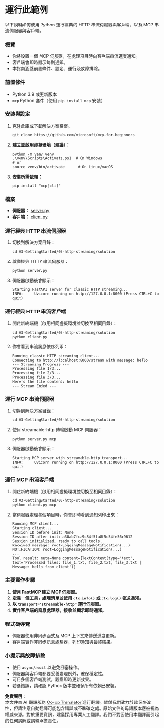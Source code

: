 <!--
CO_OP_TRANSLATOR_METADATA:
{
  "original_hash": "4c4da5949611d91b06d8a5d450aae8d6",
  "translation_date": "2025-07-13T21:17:39+00:00",
  "source_file": "03-GettingStarted/06-http-streaming/solution/python/README.md",
  "language_code": "hk"
}
-->
# 運行此範例

以下說明如何使用 Python 運行經典的 HTTP 串流伺服器與客戶端，以及 MCP 串流伺服器與客戶端。

### 概覽

- 你將設置一個 MCP 伺服器，在處理項目時向客戶端串流進度通知。
- 客戶端會即時顯示每則通知。
- 本指南涵蓋前置條件、設定、運行及故障排除。

### 前置條件

- Python 3.9 或更新版本
- `mcp` Python 套件（使用 `pip install mcp` 安裝）

### 安裝與設定

1. 克隆倉庫或下載解決方案檔案。

   ```pwsh
   git clone https://github.com/microsoft/mcp-for-beginners
   ```

1. **建立並啟用虛擬環境（建議）：**

   ```pwsh
   python -m venv venv
   .\venv\Scripts\Activate.ps1  # On Windows
   # or
   source venv/bin/activate      # On Linux/macOS
   ```

1. **安裝所需依賴：**

   ```pwsh
   pip install "mcp[cli]"
   ```

### 檔案

- **伺服器：** [server.py](../../../../../../03-GettingStarted/06-http-streaming/solution/python/server.py)
- **客戶端：** [client.py](../../../../../../03-GettingStarted/06-http-streaming/solution/python/client.py)

### 運行經典 HTTP 串流伺服器

1. 切換到解決方案目錄：

   ```pwsh
   cd 03-GettingStarted/06-http-streaming/solution
   ```

2. 啟動經典 HTTP 串流伺服器：

   ```pwsh
   python server.py
   ```

3. 伺服器啟動後會顯示：

   ```
   Starting FastAPI server for classic HTTP streaming...
   INFO:     Uvicorn running on http://127.0.0.1:8000 (Press CTRL+C to quit)
   ```

### 運行經典 HTTP 串流客戶端

1. 開啟新終端機（啟用相同虛擬環境並切換至相同目錄）：

   ```pwsh
   cd 03-GettingStarted/06-http-streaming/solution
   python client.py
   ```

2. 你會看到串流訊息依序列印：

   ```text
   Running classic HTTP streaming client...
   Connecting to http://localhost:8000/stream with message: hello
   --- Streaming Progress ---
   Processing file 1/3...
   Processing file 2/3...
   Processing file 3/3...
   Here's the file content: hello
   --- Stream Ended ---
   ```

### 運行 MCP 串流伺服器

1. 切換到解決方案目錄：
   ```pwsh
   cd 03-GettingStarted/06-http-streaming/solution
   ```
2. 使用 streamable-http 傳輸啟動 MCP 伺服器：
   ```pwsh
   python server.py mcp
   ```
3. 伺服器啟動後會顯示：
   ```
   Starting MCP server with streamable-http transport...
   INFO:     Uvicorn running on http://127.0.0.1:8000 (Press CTRL+C to quit)
   ```

### 運行 MCP 串流客戶端

1. 開啟新終端機（啟用相同虛擬環境並切換至相同目錄）：
   ```pwsh
   cd 03-GettingStarted/06-http-streaming/solution
   python client.py mcp
   ```
2. 當伺服器處理每個項目時，你會即時看到通知列印出來：
   ```
   Running MCP client...
   Starting client...
   Session ID before init: None
   Session ID after init: a30ab7fca9c84f5fa8f5c54fe56c9612
   Session initialized, ready to call tools.
   Received message: root=LoggingMessageNotification(...)
   NOTIFICATION: root=LoggingMessageNotification(...)
   ...
   Tool result: meta=None content=[TextContent(type='text', text='Processed files: file_1.txt, file_2.txt, file_3.txt | Message: hello from client')]
   ```

### 主要實作步驟

1. **使用 FastMCP 建立 MCP 伺服器。**
2. **定義一個工具，處理清單並使用 `ctx.info()` 或 `ctx.log()` 發送通知。**
3. **以 `transport="streamable-http"` 運行伺服器。**
4. **實作客戶端的訊息處理器，接收並顯示即時通知。**

### 程式碼導覽
- 伺服器使用非同步函式及 MCP 上下文來傳送進度更新。
- 客戶端實作非同步訊息處理器，列印通知與最終結果。

### 小提示與故障排除

- 使用 `async/await` 以避免阻塞操作。
- 伺服器與客戶端都要妥善處理例外，確保穩定性。
- 可用多個客戶端測試，觀察即時更新效果。
- 若遇錯誤，請確認 Python 版本並確保所有依賴已安裝。

**免責聲明**：  
本文件由 AI 翻譯服務 [Co-op Translator](https://github.com/Azure/co-op-translator) 進行翻譯。雖然我們致力於確保準確性，但請注意自動翻譯可能包含錯誤或不準確之處。原始文件的母語版本應被視為權威來源。對於重要資訊，建議採用專業人工翻譯。我們不對因使用本翻譯而引起的任何誤解或誤釋承擔責任。